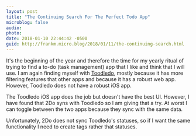 ```yaml
---
layout: post
title: "The Continuing Search For The Perfect Todo App"
microblog: false
audio: 
photo: 
date: 2018-01-10 22:44:42 -0500
guid: http://frankm.micro.blog/2018/01/11/the-continuing-search.html
---
```

It's the beginning of the year and therefore the time for my yearly ritual of trying to find a to-do (task management) app that I like and think that I will use. I am again finding myself with [Toodledo](http://www.toodledo.com), mostly because it has more filtering features that other apps and because it has a robust web app. However, Toodledo does not have a robust iOS app. 

The Toodledo iOS app does the job but doesn't have the best UI. However, I have found that 2Do syns with Toodledo so I am giving that a try. At worst I can toggle between the two apps because they sync with the same data. 

Unfortunately, 2Do does not sync Toodledo's statuses, so if I want the same functionality I need to create tags rather that statuses. 
